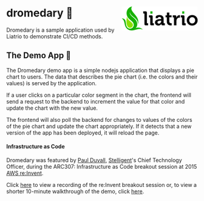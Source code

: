 # dromedary :dromedary_camel: <img align="right" src="liatrio.png">
Dromedary is a sample application used by Liatrio to demonstrate CI/CD methods.

## The Demo App :dromedary_camel:

The Dromedary demo app is a simple nodejs application that displays a pie chart to users. The data that
describes the pie chart (i.e. the colors and their values) is served by the application.

If a user clicks on a particular color segment in the chart, the frontend will send a request to the
backend to increment the value for that color and update the chart with the new value.

The frontend will also poll the backend for changes to values of the colors of the pie chart and update the chart
appropriately. If it detects that a new version of the app has been deployed, it will reload the page.

#### Infrastructure as Code

Dromedary was featured by [Paul Duvall](https://twitter.com/PaulDuvall),
[Stelligent](http://www.stelligent.com/)'s Chief Technology Officer, during the
ARC307: Infrastructure as Code breakout session at 2015
[AWS re:Invent](https://reinvent.awsevents.com/).

Click [here](https://www.youtube.com/watch?v=WL2xSMVXy5w) to view a recording of the re:Invent breakout session or, to view a shorter 10-minute walkthrough of the demo, click [here](https://stelligent.com/2015/11/17/stelligent-aws-continuous-delivery-demo-screencast/).
